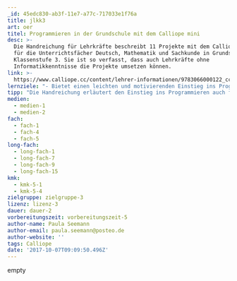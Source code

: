 ```yaml
---
_id: 45edc830-ab3f-11e7-a77c-717033e1f76a
title: jlkk3
art: oer
titel: Programmieren in der Grundschule mit dem Calliope mini
desc: >-
  Die Handreichung für Lehrkräfte beschreibt 11 Projekte mit dem Calliope mini
  für die Unterrichtsfächer Deutsch, Mathematik und Sachkunde in Grundschulen ab
  Klassenstufe 3. Sie ist so verfasst, dass auch Lehrkräfte ohne
  Informatikkenntnisse die Projekte umsetzen können.
link: >-
  https://www.calliope.cc/content/lehrer-informationen/9783066000122_cc_hru_gesamt_pdf.pdf
lernziele: "- Bietet einen leichten und motivierenden Einstieg ins Programmieren\r\n- Fördert das forschend-entdeckende Lernen\r\n- Fördert das Abstraktionsvermögen und analytisches Denken\r\n- Fördert das Verständnis von Programmierung als Werkzeug zur Problemlösung statt als Selbstzweck"
tipp: "Die Handreichung erläutert den Einstieg ins Programmieren auch für Informatik-Laien leicht verständlich. Um Kindern den Aufbau und die Funktionsweise von Programmierungen allerdings vollständig zu vermitteln und nicht nur die Codes vorzugeben, sollte die Lehrkraft den Aufbau der Codes kindergerecht aufbereiten, etwa über Beispiele aus der Lebensrealität der Kinder. Eine gute Hilfe bietet hier die das [Schülermaterial] (https://www.calliope.cc/content/7-schulmaterial/9783066000115-gesamt_pdf.pdf) zum Calliope mini mit Erklärungen und Arbeitsblättern für den Unterricht, das einige der Projekte aus der Handreichung für Kinder aufbereitet (Lizenz: cc-by-sa).\r\nDie Codes werden in einem internetbasierten Editor geschrieben. Daher unbedingt auf eine stabile Internetverbindung achten oder auf der Seite anmelden um die Codes speichern zu können! Ansonsten kann es passieren, dass die Internetverbindung abbricht und die gesamte Programmierung gelöscht wird.\r\nDie Vorbereitungszeit variiert stark nach den eigenen Vorkenntnissen und Verständnis im Bereich Programmierung. Die hier angegebene Zeit ist an Laien orientiert und daher unter Umständen deutlich geringer."
medien:
  - medien-1
  - medien-2
fach:
  - fach-1
  - fach-4
  - fach-5
long-fach:
  - long-fach-1
  - long-fach-7
  - long-fach-9
  - long-fach-15
kmk:
  - kmk-5-1
  - kmk-5-4
zielgruppe: zielgruppe-3
lizenz: lizenz-3
dauer: dauer-2
vorbereitungszeit: vorbereitungszeit-5
author-name: Paula Seemann
author-email: paula.seemann@posteo.de
author-website: ''
tags: Calliope
date: '2017-10-07T09:09:50.496Z'
---
```

empty
